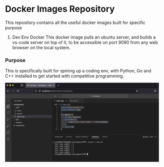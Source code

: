 # Docker Images Repository

This repository contains all the useful docker images built for specific purpose

1. Dev Env Docker 
This docker image pulls an ubuntu server, and builds a vs-code server on top of it, to be accessible on port 9090 from any web browser on the local system. 

### Purpose 
This is specifically built for spining up a coding env, with Python, Go and C++ installed to get started with competitive programming. 

![Development Docker Image Screenshot](./Images/DevEnv.png)